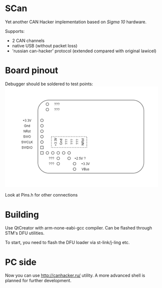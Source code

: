 # SCan

Yet another CAN Hacker implementation based on *Sigma 10* hardware.

Supports:
- 2 CAN channels
- native USB (without packet loss)
- 'russian can-hacker' protocol (extended compared with original lawicel)


# Board pinout

Debugger should be soldered to test points:
![pinout](<Sigma pinout.png>)

Look at Pins.h for other connections


# Building

Use QtCreator with arm-none-eabi-gcc compiler.
Can be flashed through STM's DFU utilities.

To start, you need to flash the DFU loader via st-link/j-ling etc.


# PC side
Now you can use http://canhacker.ru/ utility.
A more advanced shell is planned for further development.
